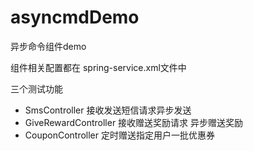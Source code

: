 # asyncmdDemo
异步命令组件demo

组件相关配置都在 spring-service.xml文件中

三个测试功能
- SmsController 接收发送短信请求异步发送
- GiveRewardController 接收赠送奖励请求 异步赠送奖励
- CouponController 定时赠送指定用户一批优惠券
